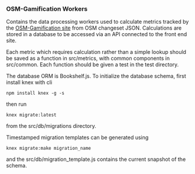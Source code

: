 ### OSM-Gamification Workers

Contains the data processing workers used to calculate metrics tracked by the [OSM-Gamification site](https://github.com/developmentseed/osm-gamification) from OSM changeset JSON. Calculations are stored in a database to be accessed via an API connected to the front end site.

Each metric which requires calculation rather than a simple lookup should be saved as a function in src/metrics, with common components in src/common. Each function should be given a test in the test directory.

The database ORM is Bookshelf.js. To initialize the database schema, first install knex with cli
```
npm install knex -g -s
```

then run
```
knex migrate:latest
```

from the src/db/migrations directory.

Timestamped migration templates can be generated using
```
knex migrate:make migration_name
```

and the src/db/migration_template.js contains the current snapshot of the schema.
